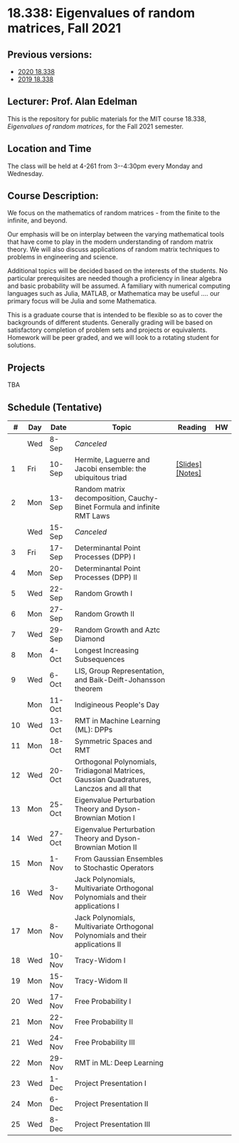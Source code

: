 # 18.338: Eigenvalues of random matrices, Fall 2021

## Previous versions:
* [2020 18.338](https://github.com/mitmath/18338/tree/2020)
* [2019 18.338](https://github.com/mitmath/18338/tree/2019)


## Lecturer: Prof. Alan Edelman

This is the repository for public materials for the MIT course 18.338, *Eigenvalues of random matrices*, for the Fall 2021 semester.

## Location and Time
The class will be held at 4-261 from 3--4:30pm every Monday and Wednesday. 

## Course Description:

We focus on the mathematics of random matrices - from the finite to the infinite, and beyond.

Our emphasis will be on interplay between the varying mathematical tools that have come to play in the modern understanding of random matrix theory. We will also discuss applications of random matrix techniques to problems in engineering and science.

Additional topics will be decided based on the interests of the students. No particular prerequisites are needed though a proficiency in linear algebra and basic probability will be assumed. A familiary with numerical computing languages such as Julia, MATLAB, or Mathematica may be useful .... our primary focus will be Julia and some Mathematica.

This is a graduate course that is intended to be flexible so as to cover the backgrounds of different students. Generally grading will be based on satisfactory completion of problem sets and projects or equivalents.  Homework will be peer graded, and we will look to a rotating student for solutions.

## Projects
TBA

## Schedule (Tentative)

|#|Day| Date |  Topic | Reading| HW |
|-|-|------|------|-----|--|
|    | Wed | 8-Sep |  *Canceled*          |  |  |
| 1  | Fri | 10-Sep  | Hermite, Laguerre and Jacobi ensemble: the ubiquitous triad                              |  [[Slides]](http://math.mit.edu/~edelman/talks/2014/mit_02_24_2014.pptx)[[Notes]](http://web.mit.edu/18.338/www/2018s/handouts/lec1.pdf)       |    |
| 2 | Mon | 13-Sep  |  Random matrix decomposition, Cauchy-Binet Formula and infinite RMT Laws | | 
|   | Wed | 15-Sep | *Canceled*          |  |  |
| 3 | Fri | 17-Sep | Determinantal Point Processes (DPP) I               |  |  |
| 4 | Mon | 20-Sep | Determinantal Point Processes (DPP) II | |
| 5 | Wed | 22-Sep | Random Growth I                   |  |  |
| 6 | Mon | 27-Sep | Random Growth II                         |  |  |
| 7  | Wed | 29-Sep | Random Growth and Aztc Diamond                                                            |  |  |
| 8  | Mon | 4-Oct  | Longest Increasing Subsequences                       |  |  |
| 9 | Wed | 6-Oct  |  LIS, Group Representation, and Baik-Deift-Johansson theorem                                                                       |  |  |
|    | Mon | 11-Oct | Indigineous People's Day                                                                             |  |  |
| 10 | Wed | 13-Oct | RMT in Machine Learning (ML): DPPs          |  |  |
| 11 | Mon | 18-Oct | Symmetric Spaces and RMT                                 |  |  |
| 12 | Wed | 20-Oct | Orthogonal Polynomials, Tridiagonal Matrices, Gaussian Quadratures, Lanczos and all that |  |  |
| 13 | Mon | 25-Oct | Eigenvalue Perturbation Theory and Dyson-Brownian Motion I                               |  |  |
| 14 | Wed | 27-Oct | Eigenvalue Perturbation Theory and Dyson-Brownian Motion II                              |  |  |
| 15 | Mon | 1-Nov | From Gaussian Ensembles to Stochastic Operators                                          |  |  |
| 16 | Wed | 3-Nov  | Jack Polynomials, Multivariate Orthogonal Polynomials and their applications I           |  |  |
| 17 | Mon | 8-Nov  | Jack Polynomials, Multivariate Orthogonal Polynomials and their applications II          |  |  |
| 18 | Wed | 10-Nov | Tracy-Widom I                                                                      |  |  |
| 19 | Mon | 15-Nov | Tracy-Widom II                                                                             |  |  |
| 20 | Wed | 17-Nov | Free Probability I                                                                       |  |  |
| 21  | Mon | 22-Nov| Free Probability II                                                                      |  |  |
| 21 | Wed | 24-Nov | Free Probability III                                                                    |  |  |
| 22 | Mon | 29-Nov | RMT in ML: Deep Learning                                                                    |  |  |
| 23 | Wed | 1-Dec | Project Presentation I                                                                 |  |  |
| 24 | Mon | 6-Dec  | Project Presentation II                                                           |  |  |
| 25 | Wed | 8-Dec  | Project Presentation III                                                          |  |  |
